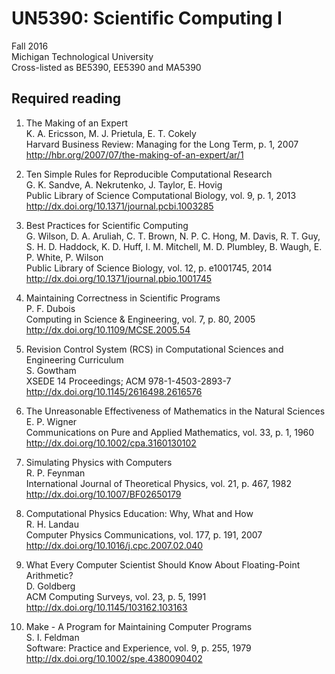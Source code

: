 # UN5390: Scientific Computing I         

Fall 2016             
Michigan Technological University        
Cross-listed as BE5390, EE5390 and MA5390

## Required reading

  01. The Making of an Expert      
      K. A. Ericsson, M. J. Prietula, E. T. Cokely    
      Harvard Business Review: Managing for the Long Term, p. 1, 2007     
      http://hbr.org/2007/07/the-making-of-an-expert/ar/1      

  02. Ten Simple Rules for Reproducible Computational Research   
      G. K. Sandve, A. Nekrutenko, J. Taylor, E. Hovig   
      Public Library of Science Computational Biology, vol. 9, p. 1, 2013   
      http://dx.doi.org/10.1371/journal.pcbi.1003285          

  03. Best Practices for Scientific Computing    
      G. Wilson, D. A. Aruliah, C. T. Brown, N. P. C. Hong, M. Davis, R. T. Guy, S. H. D. Haddock, K. D. Huff, I. M. Mitchell, M. D. Plumbley, B. Waugh, E. P. White, P. Wilson        
      Public Library of Science Biology, vol. 12, p. e1001745, 2014       
      http://dx.doi.org/10.1371/journal.pbio.1001745

  04. Maintaining Correctness in Scientific Programs   
      P. F. Dubois    
      Computing in Science & Engineering, vol. 7, p. 80, 2005          
      http://dx.doi.org/10.1109/MCSE.2005.54           

  05. Revision Control System (RCS) in Computational Sciences and Engineering Curriculum      
      S. Gowtham     
      XSEDE 14 Proceedings; ACM 978-1-4503-2893-7       
      http://dx.doi.org/10.1145/2616498.2616576           

  06. The Unreasonable Effectiveness of Mathematics in the Natural Sciences   
      E. P. Wigner          
      Communications on Pure and Applied Mathematics, vol. 33, p. 1, 1960    
      http://dx.doi.org/10.1002/cpa.3160130102         

  07. Simulating Physics with Computers   
      R. P. Feynman   
      International Journal of Theoretical Physics, vol. 21, p. 467, 1982   
      http://dx.doi.org/10.1007/BF02650179

  08. Computational Physics Education: Why, What and How   
      R. H. Landau    
      Computer Physics Communications, vol. 177, p. 191, 2007   
      http://dx.doi.org/10.1016/j.cpc.2007.02.040

  09. What Every Computer Scientist Should Know About Floating-Point Arithmetic?   
      D. Goldberg     
      ACM Computing Surveys, vol. 23, p. 5, 1991        
      http://dx.doi.org/10.1145/103162.103163
 
  10. Make - A Program for Maintaining Computer Programs   
      S. I. Feldman   
      Software: Practice and Experience, vol. 9, p. 255, 1979   
      http://dx.doi.org/10.1002/spe.4380090402             
